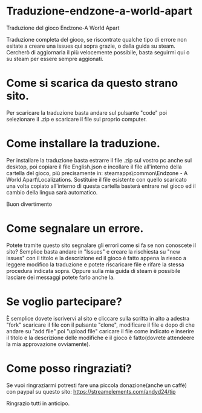 # Traduzione-endzone-a-world-apart
Traduzione del gioco Endzone-A World Apart 

Traduzione completa del gioco, se riscontrate qualche tipo di errore non esitate a creare una issues qui sopra grazie, o dalla guida su steam.
Cercherò di aggiornarla il più velocemente possibile, basta seguirmi qui o su steam per essere sempre aggionati.

# Come si scarica da questo strano sito.
Per scaricare la traduzione basta andare sul pulsante "code" poi selezionare il .zip e scaricare il file sul proprio computer.

# Come installare la traduzione.
Per installare la traduzione basta estrarre il file .zip sul vostro pc anche sul desktop, poi copiare il file English.json e incollare il file all'interno della cartella del gioco, più precisamente in: steamapps\common\Endzone - A World Apart\Localizations.
Sostituire il file esistente con quello scaricato una volta copiato all'interno di questa cartella basterà entrare nel gioco ed il cambio della lingua sarà automatico.

Buon divertimento

# Come segnalare un errore.
Potete tramite questo sito segnalare gli errori come si fa se non conoscete il sito?
Semplice basta andare in "Issues" e creare la rischiesta su "new issues" con il titolo e la descrizione ed il gioco è fatto appena la riesco a leggere modifico la traduzione e potete riscaricare
file e rifare la stessa procedura indicata sopra. Oppure sulla mia guida di steam è possibile lasciare dei messaggi potete farlo anche la.

# Se voglio partecipare?
È semplice dovete iscrivervi al sito e cliccare sulla scritta in alto a adestra "fork" scaricare il file con il pulsante "clone", modificare il file e dopo di che andare su
"add file" poi "upload file" caricare il file come indicato e inserire il titolo e la descrizione delle modifiche e il gioco è fatto(dovrete attendeere la mia approvazione ovviamente).

# Come posso ringraziati?
Se vuoi ringraziarmi potresti fare una piccola donazione(anche un caffè) con paypal su questo sito:
https://streamelements.com/andyd24/tip

Ringrazio tutti in anticipo.
